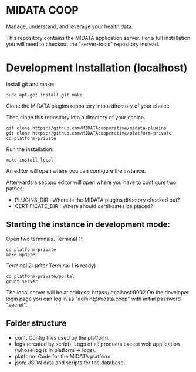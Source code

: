 MIDATA COOP 
=============================

Manage, understand, and leverage your health data.

This repository contains the MIDATA application server.
For a full installation you will need to checkout the "server-tools" repository instead.


Development Installation (localhost)
===========================

Install git and make:
```
sudo apt-get install git make
```

Clone the MIDATA plugins repository into a directory of your choice

Then clone this repository into a directory of your choice. 
```
git clone https://github.com/MIDATAcooperative/midata-plugins
git clone https://github.com/MIDATAcooperative/platform-private
cd platform-private
```

Run the installation:
```
make install-local
```
An editor will open where you can configure the instance.

Afterwards a second editor will open where you have to configure two pathes:
- PLUGINS_DIR : Where is the MIDATA plugins directory checked out?
- CERTIFICATE_DIR : Where should certificates be placed?

Starting the instance in development mode:
------
Open two terminals.
Terminal 1:
```
cd platform-private
make update
```

Terminal 2: (after Terminal 1 is ready)
```
cd platform-private/portal
grunt server
```

The local server will be at address: https://localhost:9002
On the developer login page you can log in as "admin@midata.coop" with initial password "secret".


Folder structure
----------------

- conf: Config files used by the platform.
- logs (created by script): Logs of all products except web application (whose log is in platform -> logs).
- platform: Code for the MIDATA platform.
- json: JSON data and scripts for the database.
